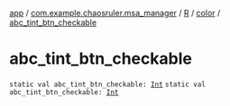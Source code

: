 [app](../../../index.md) / [com.example.chaosruler.msa_manager](../../index.md) / [R](../index.md) / [color](index.md) / [abc_tint_btn_checkable](.)

# abc_tint_btn_checkable

`static val abc_tint_btn_checkable: `[`Int`](https://kotlinlang.org/api/latest/jvm/stdlib/kotlin/-int/index.html)
`static val abc_tint_btn_checkable: `[`Int`](https://kotlinlang.org/api/latest/jvm/stdlib/kotlin/-int/index.html)